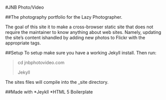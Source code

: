 #JNB Photo/Video

##The photography portfolio for the Lazy Photographer.

The goal of this site it to make a cross-browser static site that does not require the maintainer to know anything about web sites. Namely, updating the site’s content ishandled by adding new photos to Flickr with the appropriate tags.

##Setup
To setup make sure you have a working Jekyll install. Then run:

>cd jnbphotovideo.com
>
>Jekyll

The sites files will compile into the _site directory.

##Made with
*Jeykll
*HTML 5 Boilerplate